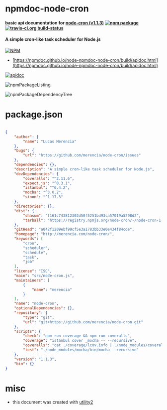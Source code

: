 # npmdoc-node-cron

#### basic api documentation for  [node-cron (v1.1.3)](http://merencia.com/node-cron/)  [![npm package](https://img.shields.io/npm/v/npmdoc-node-cron.svg?style=flat-square)](https://www.npmjs.org/package/npmdoc-node-cron) [![travis-ci.org build-status](https://api.travis-ci.org/npmdoc/node-npmdoc-node-cron.svg)](https://travis-ci.org/npmdoc/node-npmdoc-node-cron)

#### A simple cron-like task scheduler for Node.js

[![NPM](https://nodei.co/npm/node-cron.png?downloads=true&downloadRank=true&stars=true)](https://www.npmjs.com/package/node-cron)

- [https://npmdoc.github.io/node-npmdoc-node-cron/build/apidoc.html](https://npmdoc.github.io/node-npmdoc-node-cron/build/apidoc.html)

[![apidoc](https://npmdoc.github.io/node-npmdoc-node-cron/build/screenCapture.buildCi.browser.%252Ftmp%252Fbuild%252Fapidoc.html.png)](https://npmdoc.github.io/node-npmdoc-node-cron/build/apidoc.html)

![npmPackageListing](https://npmdoc.github.io/node-npmdoc-node-cron/build/screenCapture.npmPackageListing.svg)

![npmPackageDependencyTree](https://npmdoc.github.io/node-npmdoc-node-cron/build/screenCapture.npmPackageDependencyTree.svg)



# package.json

```json

{
    "author": {
        "name": "Lucas Merencia"
    },
    "bugs": {
        "url": "https://github.com/merencia/node-cron/issues"
    },
    "dependencies": {},
    "description": "A simple cron-like task scheduler for Node.js",
    "devDependencies": {
        "coveralls": "^2.11.6",
        "expect.js": "^0.3.1",
        "istanbul": "^0.4.2",
        "mocha": "^3.0.2",
        "sinon": "^1.17.3"
    },
    "directories": {},
    "dist": {
        "shasum": "f161c743812302d50f5251bd93ca57019a5298d2",
        "tarball": "https://registry.npmjs.org/node-cron/-/node-cron-1.1.3.tgz"
    },
    "gitHead": "a042f1209ebf99cf5e3a1783bb33e0e434f84cde",
    "homepage": "http://merencia.com/node-cron/",
    "keywords": [
        "cron",
        "scheduler",
        "schedule",
        "task",
        "job"
    ],
    "license": "ISC",
    "main": "src/node-cron.js",
    "maintainers": [
        {
            "name": "merencia"
        }
    ],
    "name": "node-cron",
    "optionalDependencies": {},
    "repository": {
        "type": "git",
        "url": "git+https://github.com/merencia/node-cron.git"
    },
    "scripts": {
        "check": "npm run coverage && npm run coveralls",
        "coverage": "istanbul cover _mocha -- --recursive",
        "coveralls": "cat ./coverage/lcov.info | ./node_modules/coveralls/bin/coveralls.js",
        "test": "./node_modules/mocha/bin/mocha --recursive"
    },
    "version": "1.1.3",
    "bin": {}
}
```



# misc
- this document was created with [utility2](https://github.com/kaizhu256/node-utility2)
